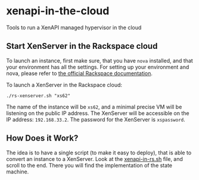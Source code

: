 xenapi-in-the-cloud
===================

Tools to run a XenAPI managed hypervisor in the cloud

## Start XenServer in the Rackspace cloud

To launch an instance, first make sure, that you have `nova` installed, and
that your environment has all the settings. For setting up your environment
and nova, please refer to [the official Rackspace documentation](http://docs.rackspace.com/servers/api/v2/cs-gettingstarted/content/section_gs_install_nova.html).

To launch a XenServer in the Rackspace cloud:

    ./rs-xenserver.sh "xs62"

The name of the instance will be `xs62`, and a minimal precise VM will be
listening on the public IP address. The XenServer will be accessible on the IP
address: `192.168.33.2`. The password for the XenServer is `xspassword`.

## How Does it Work?

The idea is to have a single script (to make it easy to deploy), that is able
to convert an instance to a XenServer. Look at the [xenapi-in-rs.sh](xenapi-in-rs.sh)
file, and scroll to the end. There you will find the implementation of the
state machine.
